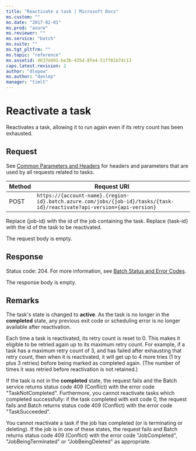```yaml
---
title: "Reactivate a task | Microsoft Docs"
ms.custom: ""
ms.date: "2017-02-01"
ms.prod: "azure"
ms.reviewer: ""
ms.service: "batch"
ms.suite: ""
ms.tgt_pltfrm: ""
ms.topic: "reference"
ms.assetid: 4637d491-be3b-435d-8fe4-51ff81b74c13
caps.latest.revision: 2
author: "dlepow"
ms.author: "danlep"
manager: "timlt"
---
```

# Reactivate a task
Reactivates a task, allowing it to run again even if its retry count has been exhausted.

##  <a name="bk_lifetime"></a> Request
See [Common Parameters and Headers](../batchservice/common-parameters-and-headers.md) for headers and parameters that are used by all requests related to tasks.

|Method|Request URI|
|------------|-----------------|
|POST|`https://{account-name}.{region-id}.batch.azure.com/jobs/{job-id}/tasks/{task-id}/reactivate?api-version={api-version}`|

Replace {job-id} with the id of the job containing the task. Replace {task-id} with the id of the task to be reactivated.

The request body is empty.

## Response

Status code: 204. For more information, see [Batch Status and Error Codes](../batchservice/batch-status-and-error-codes.md).

The response body is empty.

## Remarks

The task's state is changed to **active**. As the task is no longer in the **completed** state, any previous
exit code or scheduling error is no longer available after reactivation.

Each time a task is reactivated, its retry count is reset to 0. This makes it eligible to be retried again
up to its maximum retry count. For example, if a task has a maximum retry count of 3, and has failed after
exhausting that retry count, then when it is reactivated, it will get up to 4 more tries (1 try plus 3 retries)
before being marked as completed again. (The number of times it was retried before reactivation is not retained.)

If the task is not in the **completed** state, the request fails and the Batch service returns status code 409 (Conflict)
with the error code "TaskNotCompleted". Furthermore, you cannot reactivate tasks which completed successfully:
if the task completed with exit code 0, the request fails and Batch returns status code 409 (Conflict) with
the error code "TaskSucceeded". 

You cannot reactivate a task if the job has completed (or is terminating or deleting). If the job is in one
of these states, the request fails and Batch returns status code 409 (Conflict) with the error code
"JobCompleted", "JobBeingTerminated" or "JobBeingDeleted" as appropriate.
